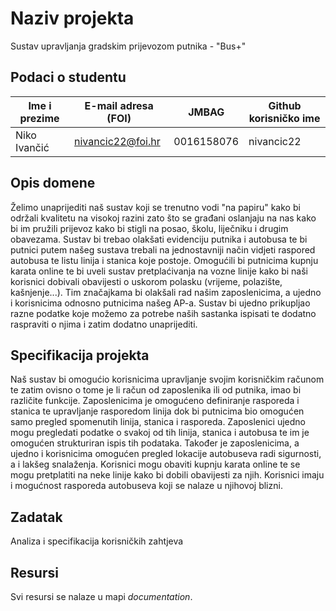 
# Naziv projekta
Sustav upravljanja gradskim prijevozom putnika - "Bus+"

## Podaci o studentu

Ime i prezime | E-mail adresa (FOI) | JMBAG | Github korisničko ime
------------  | ------------------- | ----- | ---------------------
Niko Ivančić | nivancic22@foi.hr | 0016158076 | nivancic22


## Opis domene
Želimo unaprijediti naš sustav koji se trenutno vodi "na papiru" kako bi održali kvalitetu na visokoj razini zato što se građani oslanjaju na nas kako bi im pružili prijevoz kako bi stigli na posao, školu, liječniku i drugim obavezama.
Sustav bi trebao olakšati evidenciju putnika i autobusa te bi putnici putem našeg sustava trebali na jednostavniji način vidjeti raspored autobusa te listu linija i stanica koje postoje. Omogućili bi putnicima kupnju karata online te bi uveli sustav pretplaćivanja na vozne linije kako bi naši korisnici dobivali obavijesti o uskorom polasku (vrijeme, polazište, kašnjenje...). Tim značajkama bi olakšali rad našim zaposlenicima, a ujedno i korisnicima odnosno putnicima našeg AP-a. Sustav bi ujedno prikupljao razne podatke koje možemo za potrebe naših sastanka ispisati te dodatno raspraviti o njima i zatim dodatno unaprijediti.

## Specifikacija projekta
Naš sustav bi omogućio korisnicima upravljanje svojim korisničkim računom te zatim ovisno o tome je li račun od zaposlenika ili od putnika, imao bi različite funkcije. Zaposlenicima je omogućeno definiranje rasporeda i stanica te upravljanje rasporedom linija dok bi putnicima bio omogućen samo pregled spomenutih linija, stanica i rasporeda. Zaposlenici ujedno mogu pregledati podatke o svakoj od tih linija, stanica i autobusa te im je omogućen strukturiran ispis tih podataka. Također je zaposlenicima, a ujedno i korisnicima omogućen pregled lokacije autobuseva radi sigurnosti, a i lakšeg snalaženja. Korisnici mogu obaviti kupnju karata online te se mogu pretplatiti na neke linije kako bi dobili obavijesti za njih. Korisnici imaju i mogućnost rasporeda autobuseva koji se nalaze u njihovoj blizni. 

## Zadatak
Analiza i specifikacija korisničkih zahtjeva

## Resursi
Svi resursi se nalaze u mapi _documentation_.

